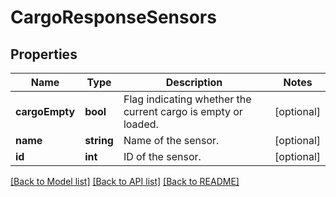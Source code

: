 # CargoResponseSensors

## Properties
Name | Type | Description | Notes
------------ | ------------- | ------------- | -------------
**cargoEmpty** | **bool** | Flag indicating whether the current cargo is empty or loaded. | [optional] 
**name** | **string** | Name of the sensor. | [optional] 
**id** | **int** | ID of the sensor. | [optional] 

[[Back to Model list]](../README.md#documentation-for-models) [[Back to API list]](../README.md#documentation-for-api-endpoints) [[Back to README]](../README.md)


